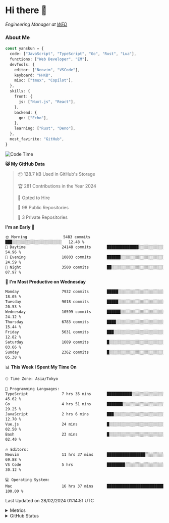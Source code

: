 # Hi there&nbsp;:wave:

<!-- ![Alt text](https://spotify-recently-played-readme.vercel.app/api?user=31kynbuubkiu3r4qh4hjuaglhfay) -->

_Engineering Manager at [WED](https://github.com/wedinc)_

### About Me

```ts
const yanskun = {
  code: ["JavaScript", "TypeScript", "Go", "Rust", "Lua"],
  functions: ["Web Developer", "EM"],
  devTools: {
    editor: ["Neovim", "VSCode"],
    keyboard: "HHKB",
    misc: ["tmux", "Copilot"],
  },
  skills: {
    front: {
      js: ["Nuxt.js", "React"],
    },
    backend: {
      go: ["Echo"],
    },
    learning: ["Rust", "Deno"],
  },
  most_favirite: "GitHub",
}
```

<!--START_SECTION:waka-->
![Code Time](http://img.shields.io/badge/Code%20Time-717%20hrs%2025%20mins-blue)

**🐱 My GitHub Data** 

> 📦 128.7 kB Used in GitHub's Storage 
 > 
> 🏆 281 Contributions in the Year 2024
 > 
> 💼 Opted to Hire
 > 
> 📜 98 Public Repositories 
 > 
> 🔑 3 Private Repositories 
 > 
**I'm an Early 🐤** 

```text
🌞 Morning                5483 commits        ███░░░░░░░░░░░░░░░░░░░░░░   12.48 % 
🌆 Daytime                24148 commits       ██████████████░░░░░░░░░░░   54.96 % 
🌃 Evening                10803 commits       ██████░░░░░░░░░░░░░░░░░░░   24.59 % 
🌙 Night                  3500 commits        ██░░░░░░░░░░░░░░░░░░░░░░░   07.97 % 
```
📅 **I'm Most Productive on Wednesday** 

```text
Monday                   7932 commits        █████░░░░░░░░░░░░░░░░░░░░   18.05 % 
Tuesday                  9018 commits        █████░░░░░░░░░░░░░░░░░░░░   20.53 % 
Wednesday                10599 commits       ██████░░░░░░░░░░░░░░░░░░░   24.12 % 
Thursday                 6783 commits        ████░░░░░░░░░░░░░░░░░░░░░   15.44 % 
Friday                   5631 commits        ███░░░░░░░░░░░░░░░░░░░░░░   12.82 % 
Saturday                 1609 commits        █░░░░░░░░░░░░░░░░░░░░░░░░   03.66 % 
Sunday                   2362 commits        █░░░░░░░░░░░░░░░░░░░░░░░░   05.38 % 
```


📊 **This Week I Spent My Time On** 

```text
🕑︎ Time Zone: Asia/Tokyo

💬 Programming Languages: 
TypeScript               7 hrs 35 mins       ███████████░░░░░░░░░░░░░░   45.62 % 
Go                       4 hrs 51 mins       ███████░░░░░░░░░░░░░░░░░░   29.25 % 
JavaScript               2 hrs 6 mins        ███░░░░░░░░░░░░░░░░░░░░░░   12.70 % 
Vue.js                   24 mins             █░░░░░░░░░░░░░░░░░░░░░░░░   02.50 % 
Bash                     23 mins             █░░░░░░░░░░░░░░░░░░░░░░░░   02.40 % 

🔥 Editors: 
Neovim                   11 hrs 37 mins      █████████████████░░░░░░░░   69.88 % 
VS Code                  5 hrs               ████████░░░░░░░░░░░░░░░░░   30.12 % 

💻 Operating System: 
Mac                      16 hrs 37 mins      █████████████████████████   100.00 % 
```


 Last Updated on 28/02/2024 01:14:51 UTC
<!--END_SECTION:waka-->

<details>
  <summary>Metrics</summary>
  <img src="https://github.com/yanskun/yanskun/blob/main/github-metrics.svg" alt="Metrics">
</details>

<details>
  <summary>GitHub Status</summary>
  <picture>
    <source media="(prefers-color-scheme: dark)" srcset="https://raw.githubusercontent.com/yanskun/yanskun/master/profile-summary-card-output/nord_dark/0-profile-details.svg">
   <img src="https://raw.githubusercontent.com/yanskun/yanskun/master/profile-summary-card-output/default/0-profile-details.svg">
  </picture>
  <br>
  <picture>
    <source media="(prefers-color-scheme: dark)" srcset="https://raw.githubusercontent.com/yanskun/yanskun/master/profile-summary-card-output/nord_dark/1-repos-per-language.svg">
   <img src="https://raw.githubusercontent.com/yanskun/yanskun/master/profile-summary-card-output/default/1-repos-per-language.svg">
  </picture>
  <picture>
    <source media="(prefers-color-scheme: dark)" srcset="https://raw.githubusercontent.com/yanskun/yanskun/master/profile-summary-card-output/nord_dark/2-most-commit-language.svg">
   <img src="https://raw.githubusercontent.com/yanskun/yanskun/master/profile-summary-card-output/default/2-most-commit-language.svg">
  </picture>
  <br>
  <picture>
    <source media="(prefers-color-scheme: dark)" srcset="https://raw.githubusercontent.com/yanskun/yanskun/master/profile-summary-card-output/nord_dark/3-stats.svg">
   <img src="https://raw.githubusercontent.com/yanskun/yanskun/master/profile-summary-card-output/default/3-stats.svg">
  </picture>
  <picture>
    <source media="(prefers-color-scheme: dark)" srcset="https://raw.githubusercontent.com/yanskun/yanskun/master/profile-summary-card-output/nord_dark/4-productive-time.svg">
   <img src="https://raw.githubusercontent.com/yanskun/yanskun/master/profile-summary-card-output/default/4-productive-time.svg">
  </picture>
</details>

